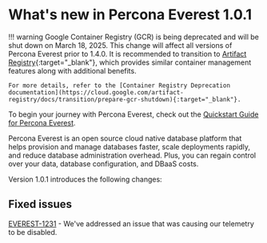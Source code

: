 # What's new in Percona Everest 1.0.1

!!! warning
    Google Container Registry (GCR) is being deprecated and will be shut down on March 18, 2025. This change will affect all versions of Percona Everest prior to 1.4.0. It is recommended to transition to [Artifact Registry](https://cloud.google.com/artifact-registry/docs){:target="_blank"}, which provides similar container management features along with additional benefits. 
    
    For more details, refer to the [Container Registry Deprecation documentation](https://cloud.google.com/artifact-registry/docs/transition/prepare-gcr-shutdown){:target="_blank"}.


To begin your journey with Percona Everest, check out the [Quickstart Guide for Percona Everest](../quickstart-guide/quick-install.md).

Percona Everest is an open source cloud native database platform that helps provision and manage databases faster, scale deployments rapidly, and reduce database administration overhead. Plus, you can regain control over your data, database configuration, and DBaaS costs.

Version 1.0.1 introduces the following changes:


## Fixed issues

[EVEREST-1231](https://perconadev.atlassian.net/browse/EVEREST-1231) - We've addressed an issue that was causing our telemetry to be disabled.

